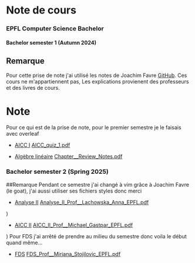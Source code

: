 # Note de cours


### EPFL Computer Science Bachelor
#### Bachelor semester 1 (Autumn 2024)

## Remarque
Pour cette prise de note j'ai utilisé les notes de Joachim Favre [GitHub](https://github.com/JoachimFavre/UniversityNotes/tree/master). Ces cours ne m'appartiennent pas, Les explications provienent des professeurs et des livres de cours.

# Note
Pour ce qui est de la prise de note, pour le premier semestre je le faisais avec overleaf
- [AICC I](https://www.overleaf.com/read/httyzkgthpwd#14e403)  [AICC_quiz_1.pdf](https://github.com/user-attachments/files/20511443/AICC_quiz_1.pdf)

- [Algèbre linéaire](https://www.overleaf.com/read/jghqdrzjrdxz#79162c) [Chapter__Review_Notes.pdf](https://github.com/user-attachments/files/20511445/Chapter__Review_Notes.pdf)



### Bachelor semester 2 (Spring 2025)
##Remarque
Pendant ce semestre j'ai changé à vim grâce à Joachim Favre (le goat), j'ai aussi utiliser ses fichiers styles donc merci

- [Analyse II](https://www.overleaf.com/read/hcfrbrtbtkfq#d26d64)   [Analyse_II_Prof__Lachowska_Anna_EPFL.pdf](https://github.com/user-attachments/files/20511446/Analyse_II_Prof__Lachowska_Anna_EPFL.pdf)

)
- [AICC II](https://www.overleaf.com/read/rsgdckjsrrmf#3b69a9)  [AICC_II_Prof__Michael_Gastpar_EPFL.pdf](https://github.com/user-attachments/files/20511448/AICC_II_Prof__Michael_Gastpar_EPFL.pdf)

)
Pour FDS j'ai arrêté de prendre au milieu du semestre donc voila le début quand même...

- [FDS](https://www.overleaf.com/read/mfknbgbbvfrf#8e97c6)  [FDS_Prof__Mirjana_Stojilovic_EPFL.pdf](https://github.com/user-attachments/files/20511449/FDS_Prof__Mirjana_Stojilovic_EPFL.pdf)


